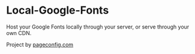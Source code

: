 # Local-Google-Fonts
Host your Google Fonts locally through your server, or serve through your own CDN.

Project by [pageconfig.com](http://pageconfig.com)